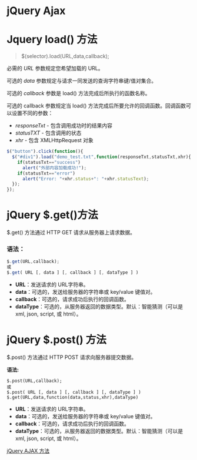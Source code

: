 # jQuery Ajax

# Jquery load() 方法

> $(selector).load(URL,data,callback);
> 

必需的 *URL* 参数规定您希望加载的 URL。

可选的 *data* 参数规定与请求一同发送的查询字符串键/值对集合。

可选的 *callback* 参数是 load() 方法完成后所执行的函数名称。

可选的 callback 参数规定当 load() 方法完成后所要允许的回调函数。回调函数可以设置不同的参数：

- *responseTxt* - 包含调用成功时的结果内容
- *statusTXT* - 包含调用的状态
- *xhr* - 包含 XMLHttpRequest 对象

```jsx
$("button").click(function(){
  $("#div1").load("demo_test.txt",function(responseTxt,statusTxt,xhr){
    if(statusTxt=="success")
      alert("外部内容加载成功!");
    if(statusTxt=="error")
      alert("Error: "+xhr.status+": "+xhr.statusText);
  });
});
```

# jQuery $.get()方法

$.get() 方法通过 HTTP GET 请求从服务器上请求数据。

### **语法：**

```jsx
$.get(URL,callback);
或
$.get( URL [, data ] [, callback ] [, dataType ] )
```

- **URL**：发送请求的 URL字符串。
- **data**：可选的，发送给服务器的字符串或 key/value 键值对。
- **callback**：可选的，请求成功后执行的回调函数。
- **dataType**：可选的，从服务器返回的数据类型。默认：智能猜测（可以是xml, json, script, 或 html）。

# jQuery $.post() 方法

$.post() 方法通过 HTTP POST 请求向服务器提交数据。

**语法:**

```
$.post(URL,callback);
或
$.post( URL [, data ] [, callback ] [, dataType ] )
$.get(URL,data,function(data,status,xhr),dataType)
```

- **URL**：发送请求的 URL字符串。
- **data**：可选的，发送给服务器的字符串或 key/value 键值对。
- **callback**：可选的，请求成功后执行的回调函数。
- **dataType**：可选的，从服务器返回的数据类型。默认：智能猜测（可以是xml, json, script, 或 html）。

[jQuery AJAX 方法](jQuery%20Ajax%20a9e38c8c4a094d90922782fd10604e56/jQuery%20AJAX%20%E6%96%B9%E6%B3%95%20b8037e5c2ba449c7beca46045594bb37.csv)
